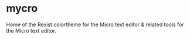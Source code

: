 # mycro
Home of the Rexist colortheme for the Micro text editor &amp; related tools for the Micro text editor.
